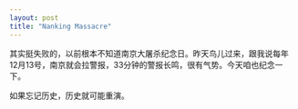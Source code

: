 ```yaml
---
layout: post
title: "Nanking Massacre"
---
```


其实挺失败的，以前根本不知道南京大屠杀纪念日。昨天鸟儿过来，跟我说每年12月13号，南京就会拉警报，33分钟的警报长鸣，很有气势。今天咱也纪念一下。

如果忘记历史，历史就可能重演。
